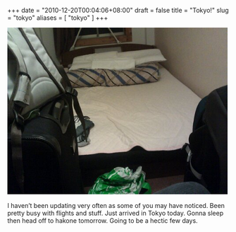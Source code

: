 +++
date = "2010-12-20T00:04:06+08:00"
draft = false
title = "Tokyo!"
slug = "tokyo"
aliases = [
	"tokyo"
]
+++

![image](/images/2010/12/wpid-imag0255.jpg)

I haven’t been updating very often as some of you may have noticed. Been pretty busy with flights and stuff. Just arrived in Tokyo today. Gonna sleep then head off to hakone tomorrow. Going to be a hectic few days.


